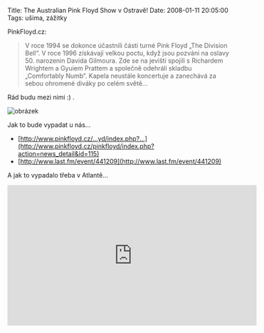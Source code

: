 Title: The Australian Pink Floyd Show v Ostravě!
Date: 2008-01-11 20:05:00
Tags: ušima, zážitky

PinkFloyd.cz:

> V roce 1994 se dokonce účastnili části turné Pink Floyd „The
> Division Bell“. V roce 1996 získávají velkou poctu, když jsou
> pozváni na oslavy 50. narozenin Davida Gilmoura. Zde se na jevišti
> spojili s Richardem Wrightem a Gyuiem Prattem a společně odehráli
> skladbu „Comfortably Numb“. Kapela neustále koncertuje a zanechává
> za sebou ohromené diváky po celém světě…

Rád budu mezi nimi :) .

![obrázek]({static}/images/30.jpg)

Jak to bude vypadat u nás…

-   [http://www.pinkfloyd.cz/…yd/index.php?…](http://www.pinkfloyd.cz/pinkfloyd/index.php?action=news_detail&id=115)
-   [http://www.last.fm/event/441209](http://www.last.fm/event/441209)

A jak to vypadalo třeba v Atlantě…

<iframe width="560" height="315" src="https://www.youtube.com/embed/PH4yVZxJ2wQ" frameborder="0" allowfullscreen></iframe>
